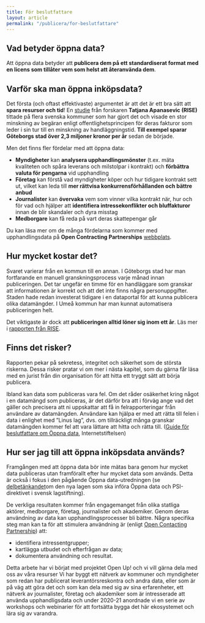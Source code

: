 ```yaml
---
title: För beslutfattare
layout: article
permalink: "/publicera/for-beslutfattare"
---
```


## Vad betyder öppna data?

Att öppna data betyder att **publicera dem på ett standardiserat format med en licens som tillåter vem som helst att återanvända dem**.

## Varför ska man öppna inköpsdata?

Det första (och oftast effektivaste) argumentet är att det är ett bra sätt att **spara resurser och tid**! En [studie](/publicera/fler-resurser#öppna-leverantörsreskontra--nytta-och-samhällsekonomiska-effekter) från forskaren **Tatjana Apanasevic (RISE)** tittade på flera svenska kommuner som har gjort det och visade en stor minskning av begäran enligt offentlighetsprincipen för deras fakturor som leder i sin tur till en minskning av handläggningstid. **Till exempel sparar Göteborgs stad över 2,3 miljoner kronor per år** sedan de började.

Men det finns fler fördelar med att öppna data:

- **Myndigheter** kan **analysera upphandlingsmönster** (t.ex. mäta kvaliteten och spåra
leverans och milstolpar i kontrakt) och **förbättra valuta för pengarna** vid upphandling
- **Företag** kan förstå vad myndigheter köper och hur tidigare kontrakt sett ut, vilket
kan leda till **mer rättvisa konkurrensförhållanden och bättre anbud**
- **Journalister** kan **övervaka** vem som vinner vilka kontrakt när, hur och för vad och
hjälper att **identifiera intressekonflikter och bluffakturor** innan de blir skandaler och
dyra misstag
- **Medborgare** kan få reda på vart deras skattepengar går

Du kan läsa mer om de många fördelarna som kommer med upphandlingsdata på **Open Contracting Partnerships** ​[webbplats](https://www.open-contracting.org/impact/why-openness-matters/)​.

## Hur mycket kostar det?

Svaret varierar från en kommun till en annan. I Göteborgs stad har man fortfarande en manuell granskningsprocess varje månad innan publiceringen. Det tar ungefär en timme för en handläggare som granskar att informationen är korrekt och att det inte finns några personuppgifter. Staden hade redan investerat tidigare i en dataportal för att kunna publicera olika datamängder. I Umeå kommun har man kunnat automatisera publiceringen helt.

Det viktigaste är dock att **publiceringen alltid löner sig inom ett år**. Läs mer i [rapporten från RISE](/publicera/fler-resurser#öppna-leverantörsreskontra--nytta-och-samhällsekonomiska-effekter).

## Finns det risker?

Rapporten pekar på sekretess, integritet och säkerhet som de största riskerna. Dessa risker pratar vi om mer i nästa kapitel, som du gärna får läsa med en jurist från din organisation för att hitta ett tryggt sätt att börja publicera.

Ibland kan data som publiceras vara fel. Om det råder osäkerhet kring något i en datamängd som publiceras, är det därför bra att i förväg ange vad det gäller och precisera att ni uppskattar att få in felrapporteringar från användare av datamängden. Användare kan hjälpa er med att rätta till felen i data i enlighet med ”Linus lag”, dvs. om tillräckligt många granskar datamängden kommer fel att vara lättare att hitta och rätta till. ([​Guide för beslutfattare om Öppna data](https://internetstiftelsen.se/kunskap/rapporter-och-guider/oppna-data-guide-for-beslutsfattare/​), Internetstiftelsen)

## Hur ser jag till att öppna inköpsdata används?

Framgången med att öppna data bör inte mätas bara genom hur mycket data publiceras utan framförallt efter hur mycket data som används. Detta är också i fokus i den pågående Öppna data-utredningen (se ​[delbetänkandet​](https://www.regeringen.se/rattsliga-dokument/statens-offentliga-utredningar/2020/09/sou-202055/) om den nya lagen som ska införa Öppna data och PSI-direktivet i svensk lagstiftning).

De verkliga resultaten kommer från engagemanget från olika statliga aktörer, medborgare, företag, journalister och akademiker. Genom deras användning av data kan upphandlingsprocesser bli bättre.
Några specifika steg man kan ta för att stimulera användning är (enligt [​Open Contacting Partnership​](https://archive.open-contracting.org/2016/08/18/use-case-guide/)) att:

- identifiera intressentgrupper;
- kartlägga utbudet och efterfrågan av data;
- dokumentera användning och resultat.

Detta arbete har vi börjat med projektet Open Up! och vi vill gärna dela med oss av våra resurser Vi har byggt ett ​nätverk av kommuner och myndigheter​ som redan har publicerat leverantörsreskontra och andra data, eller som är på väg att göra det och som kan dela med sig av sina erfarenheter, ett ​nätverk av journalister, företag och akademiker​ som är intresserade att använda upphandligsdata och under 2020-21 anordnade vi en serie av workshops och webinarier för att fortsätta bygga det här ekosystemet och lära sig av varandra.
